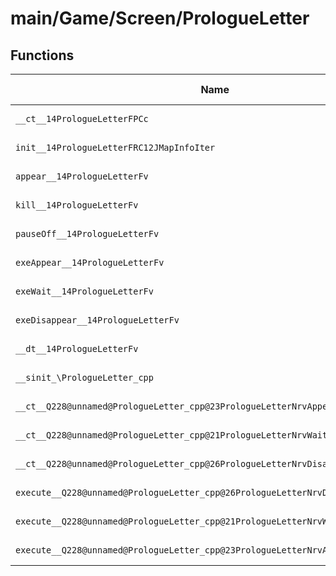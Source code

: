 # main/Game/Screen/PrologueLetter

## Functions

| Name | Address | Match % |
|------|---------|---------|
| `__ct__14PrologueLetterFPCc` | `0x8037C78C` | :x: (0.0%) |
| `init__14PrologueLetterFRC12JMapInfoIter` | `0x8037C7D4` | :x: (0.0%) |
| `appear__14PrologueLetterFv` | `0x8037C84C` | :x: (0.0%) |
| `kill__14PrologueLetterFv` | `0x8037C884` | :x: (0.0%) |
| `pauseOff__14PrologueLetterFv` | `0x8037C8D4` | :x: (0.0%) |
| `exeAppear__14PrologueLetterFv` | `0x8037C908` | :x: (0.0%) |
| `exeWait__14PrologueLetterFv` | `0x8037C970` | :x: (0.0%) |
| `exeDisappear__14PrologueLetterFv` | `0x8037C9EC` | :x: (0.0%) |
| `__dt__14PrologueLetterFv` | `0x8037CA60` | :x: (0.0%) |
| `__sinit_\PrologueLetter_cpp` | `0x8037CABC` | :x: (0.0%) |
| `__ct__Q228@unnamed@PrologueLetter_cpp@23PrologueLetterNrvAppearFv` | `0x8037CAF0` | :x: (0.0%) |
| `__ct__Q228@unnamed@PrologueLetter_cpp@21PrologueLetterNrvWaitFv` | `0x8037CB00` | :x: (0.0%) |
| `__ct__Q228@unnamed@PrologueLetter_cpp@26PrologueLetterNrvDisappearFv` | `0x8037CB10` | :x: (0.0%) |
| `execute__Q228@unnamed@PrologueLetter_cpp@26PrologueLetterNrvDisappearCFP5Spine` | `0x8037CB20` | :x: (0.0%) |
| `execute__Q228@unnamed@PrologueLetter_cpp@21PrologueLetterNrvWaitCFP5Spine` | `0x8037CB28` | :x: (0.0%) |
| `execute__Q228@unnamed@PrologueLetter_cpp@23PrologueLetterNrvAppearCFP5Spine` | `0x8037CB30` | :x: (0.0%) |